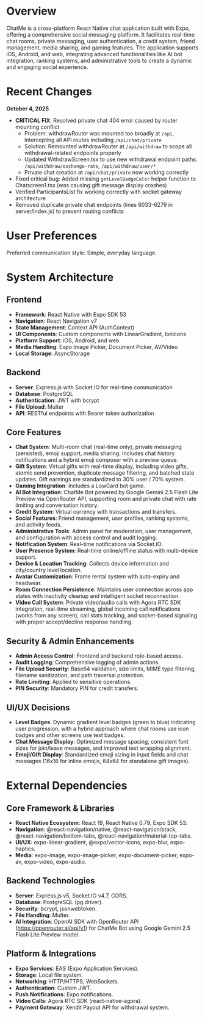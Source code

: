 # Overview

ChatMe is a cross-platform React Native chat application built with Expo, offering a comprehensive social messaging platform. It facilitates real-time chat rooms, private messaging, user authentication, a credit system, friend management, media sharing, and gaming features. The application supports iOS, Android, and web, integrating advanced functionalities like AI bot integration, ranking systems, and administrative tools to create a dynamic and engaging social experience.

# Recent Changes

**October 4, 2025**
- **CRITICAL FIX**: Resolved private chat 404 error caused by router mounting conflict
  - Problem: withdrawRouter was mounted too broadly at `/api`, intercepting all API routes including `/api/chat/private`
  - Solution: Remounted withdrawRouter at `/api/withdraw` to scope all withdrawal-related endpoints properly
  - Updated WithdrawScreen.tsx to use new withdrawal endpoint paths: `/api/withdraw/exchange-rate`, `/api/withdraw/user/*`
  - Private chat creation at `/api/chat/private` now working correctly
- Fixed critical bug: Added missing `getLevelBadgeColor` helper function to Chatscreen1.tsx (was causing gift message display crashes)
- Verified ParticipantsList fix working correctly with socket gateway architecture
- Removed duplicate private chat endpoints (lines 6033-6279 in server/index.js) to prevent routing conflicts

# User Preferences

Preferred communication style: Simple, everyday language.

# System Architecture

## Frontend
- **Framework**: React Native with Expo SDK 53
- **Navigation**: React Navigation v7
- **State Management**: Context API (AuthContext)
- **UI Components**: Custom components with LinearGradient, Ionicons
- **Platform Support**: iOS, Android, and web
- **Media Handling**: Expo Image Picker, Document Picker, AV/Video
- **Local Storage**: AsyncStorage

## Backend
- **Server**: Express.js with Socket.IO for real-time communication
- **Database**: PostgreSQL
- **Authentication**: JWT with bcrypt
- **File Upload**: Multer
- **API**: RESTful endpoints with Bearer token authorization

## Core Features
- **Chat System**: Multi-room chat (real-time only), private messaging (persisted), emoji support, media sharing. Includes chat history notifications and a hybrid emoji composer with a preview queue.
- **Gift System**: Virtual gifts with real-time display, including video gifts, atomic send prevention, duplicate message filtering, and batched state updates. Gift earnings are standardized to 30% user / 70% system.
- **Gaming Integration**: Includes a LowCard bot game.
- **AI Bot Integration**: ChatMe Bot powered by Google Gemini 2.5 Flash Lite Preview via OpenRouter API, supporting room and private chat with rate limiting and conversation history.
- **Credit System**: Virtual currency with transactions and transfers.
- **Social Features**: Friend management, user profiles, ranking systems, and activity feeds.
- **Administrative Tools**: Admin panel for moderation, user management, and configuration with access control and audit logging.
- **Notification System**: Real-time notifications via Socket.IO.
- **User Presence System**: Real-time online/offline status with multi-device support.
- **Device & Location Tracking**: Collects device information and city/country level location.
- **Avatar Customization**: Frame rental system with auto-expiry and headwear.
- **Room Connection Persistence**: Maintains user connection across app states with inactivity cleanup and intelligent socket reconnection.
- **Video Call System**: Private video/audio calls with Agora RTC SDK integration, real-time streaming, global incoming call notifications (works from any screen), call stats tracking, and socket-based signaling with proper accept/decline response handling.

## Security & Admin Enhancements
- **Admin Access Control**: Frontend and backend role-based access.
- **Audit Logging**: Comprehensive logging of admin actions.
- **File Upload Security**: Base64 validation, size limits, MIME type filtering, filename sanitization, and path traversal protection.
- **Rate Limiting**: Applied to sensitive operations.
- **PIN Security**: Mandatory PIN for credit transfers.

## UI/UX Decisions
- **Level Badges**: Dynamic gradient level badges (green to blue) indicating user progression, with a hybrid approach where chat rooms use icon badges and other screens use text badges.
- **Chat Message Display**: Optimized message spacing, consistent font sizes for join/leave messages, and improved text wrapping alignment.
- **Emoji/Gift Display**: Standardized emoji sizing in input fields and chat messages (16x16 for inline emojis, 64x64 for standalone gift images).

# External Dependencies

## Core Framework & Libraries
- **React Native Ecosystem**: React 19, React Native 0.79, Expo SDK 53.
- **Navigation**: @react-navigation/native, @react-navigation/stack, @react-navigation/bottom-tabs, @react-navigation/material-top-tabs.
- **UI/UX**: expo-linear-gradient, @expo/vector-icons, expo-blur, expo-haptics.
- **Media**: expo-image, expo-image-picker, expo-document-picker, expo-av, expo-video, expo-audio.

## Backend Technologies
- **Server**: Express.js v5, Socket.IO v4.7, CORS.
- **Database**: PostgreSQL (pg driver).
- **Security**: bcrypt, jsonwebtoken.
- **File Handling**: Multer.
- **AI Integration**: OpenAI SDK with OpenRouter API (https://openrouter.ai/api/v1) for ChatMe Bot using Google Gemini 2.5 Flash Lite Preview model.

## Platform & Integrations
- **Expo Services**: EAS (Expo Application Services).
- **Storage**: Local file system.
- **Networking**: HTTP/HTTPS, WebSockets.
- **Authentication**: Custom JWT.
- **Push Notifications**: Expo notifications.
- **Video Calls**: Agora RTC SDK (react-native-agora).
- **Payment Gateway**: Xendit Payout API for withdrawal system.